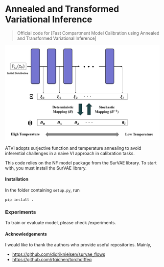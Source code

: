 ﻿# Annealed and Transformed Variational Inference 

> Official code for [Fast Compartment Model Calibration using Annealed and Transformed Variational Inference]

![image1](title/Model_Outline2.PNG)

ATVI adopts surjective function and temperature annealing to avoid inferential challenges in a naive VI approach in calibration tasks. 

This code relies on the NF model package from the SurVAE library.  To start with, you must install the SurVAE library. 

#### Installation

In the folder containing `setup.py`, run
```
pip install .
```

### Experiments
To train or evaluate model, please check /experiments.

#### Acknowledgements

I would like to thank the authors who provide useful repositories. Mainly, 

* https://github.com/didriknielsen/survae_flows
* https://github.com/rtqichen/torchdiffeq


